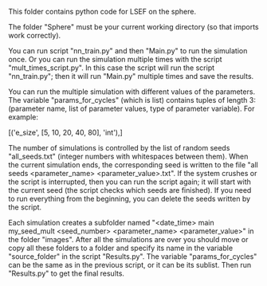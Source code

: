 This folder contains python code for LSEF 
on the sphere.

The folder "Sphere" must be your current working directory
(so that imports work correctly).

You can run script "nn_train.py" and then "Main.py" 
to run the simulation once. Or you can run the simulation 
multiple times with the script "mult_times_script.py". 
In this case the script will run the script "nn_train.py";
then it will run "Main.py" multiple times 
and save the results.

You can run the multiple simulation with different values
of the parameters. The variable "params_for_cycles" 
(which is list) contains tuples of length 3:
(parameter name, list of parameter values, 
type of parameter variable). For example: 

[('e_size', [5, 10, 20, 40, 80], 'int'),]

The number of simulations is controlled by the list of 
random seeds "all_seeds.txt" 
(integer numbers with whitespaces between them).
When the current simulation ends, the corresponding seed 
is written to the file "all seeds <parameter_name> 
<parameter_value>.txt". If the system crushes or 
the script is interrupted, then you 
can run the script again; it will start with the current 
seed (the script checks which seeds are finished). 
If you need to run everything from the beginning, 
you can delete the seeds written by the script.

Each simulation creates a subfolder named 
"<date_time> main my_seed_mult <seed_number> 
<parameter_name> <parameter_value>" in the folder 
"images". After all the simulations are over you should
move or copy all these folders to a folder and specify
its name in the variable "source_folder" in the script 
"Results.py". The variable "params_for_cycles" can be 
the same as in the previous script, or it can be its 
sublist. Then run "Results.py" to get the final results.



